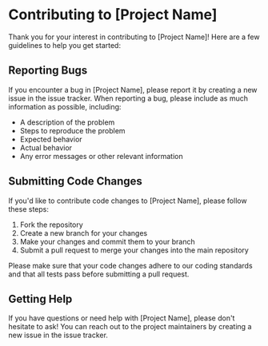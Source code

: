 # Contributing to [Project Name]

Thank you for your interest in contributing to [Project Name]! Here are a few guidelines to help you get started:

## Reporting Bugs

If you encounter a bug in [Project Name], please report it by creating a new issue in the issue tracker. When reporting a bug, please include as much information as possible, including:

- A description of the problem
- Steps to reproduce the problem
- Expected behavior
- Actual behavior
- Any error messages or other relevant information

## Submitting Code Changes

If you'd like to contribute code changes to [Project Name], please follow these steps:

1. Fork the repository
2. Create a new branch for your changes
3. Make your changes and commit them to your branch
4. Submit a pull request to merge your changes into the main repository

Please make sure that your code changes adhere to our coding standards and that all tests pass before submitting a pull request.

## Getting Help

If you have questions or need help with [Project Name], please don't hesitate to ask! You can reach out to the project maintainers by creating a new issue in the issue tracker.
